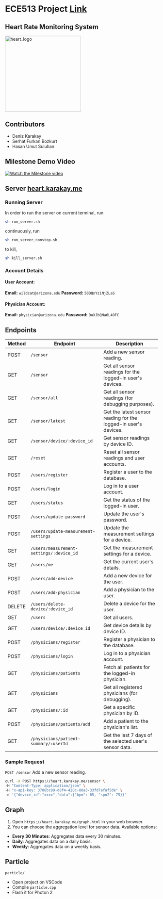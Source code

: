 # ECE513 Project [Link](https://heart.karakay.me/)
## Heart Rate Monitoring System
<img src="https://github.com/user-attachments/assets/94552811-9398-45b4-9df9-318a5ac7e6af" alt="heart_logo" width="250">

</br>

## Contributors

- Deniz Karakay
- Serhat Furkan Bozkurt
- Hasan Umut Suluhan

## Milestone Demo Video

[![Watch the Milestone video](https://img.youtube.com/vi/vwafzZx3cuQ/0.jpg)](https://www.youtube.com/watch?v=vwafzZx3cuQ)

## Server [heart.karakay.me](https://heart.karakay.me/)

### Running Server

In order to run the server on current terminal, run

```sh
sh run_server.sh
```

continuously, run

```sh
sh run_server_nonstop.sh
```

to kill,

```sh
sh kill_server.sh
```

### Account Details
#### User Account:
**Email:** ```wildcat@arizona.edu```
**Password:** ```50DQnYziNjZLaS```

#### Physician Account:
**Email:** ```physician@arizona.edu```
**Password:** ```DuXJbQNa6L4OFC```

## Endpoints

| **Method** | **Endpoint**                             | **Description**                                                 |
| ---------- | ---------------------------------------- | --------------------------------------------------------------- |
| POST       | `/sensor`                                | Add a new sensor reading.                                       |
| GET        | `/sensor`                                | Get all sensor readings for the logged-in user's devices.       |
| GET        | `/sensor/all`                            | Get all sensor readings (for debugging purposes).               |
| GET        | `/sensor/latest`                         | Get the latest sensor reading for the logged-in user's devices. |
| GET        | `/sensor/device/:device_id`              | Get sensor readings by device ID.                               |
| GET        | `/reset`                                 | Reset all sensor readings and user accounts.                    |
| POST       | `/users/register`                        | Register a user to the database.                                |
| POST       | `/users/login`                           | Log in to a user account.                                       |
| GET        | `/users/status`                          | Get the status of the logged-in user.                           |
| POST       | `/users/update-password`                 | Update the user's password.                                     |
| POST       | `/users/update-measurement-settings`     | Update the measurement settings for a device.                   |
| GET        | `/users/measurement-settings/:device_id` | Get the measurement settings for a device.                      |
| GET        | `/users/me`                              | Get the current user's details.                                 |
| POST       | `/users/add-device`                      | Add a new device for the user.                                  |
| POST       | `/users/add-physician`                   | Add a physician to the user.                                    |
| DELETE     | `/users/delete-device/:device_id`        | Delete a device for the user.                                   |
| GET        | `/users`                                 | Get all users.                                                  |
| GET        | `/users/device/:device_id`               | Get device details by device ID.                                |
| POST       | `/physicians/register`                   | Register a physician to the database.                           |
| POST       | `/physicians/login`                      | Log in to a physician account.                                  |
| GET        | `/physicians/patients`                   | Fetch all patients for the logged-in physician.                 |
| GET        | `/physicians`                            | Get all registered physicians (for debugging).                  |
| GET        | `/physicians/:id`                        | Get a specific physician by ID.                                 |
| POST       | `/physicians/patients/add`               | Add a patient to the physician's list.                          |
| GET        | `/physicians/patient-summary/:userId`    | Get the last 7 days of the selected user's sensor data.         |

### Sample Request

`POST /sensor` Add a new sensor reading.

```bash
curl -X POST https://heart.karakay.me/sensor \
-H "Content-Type: application/json" \
-H "x-api-key: 3786bc99-d8f4-428c-80a3-33fd7afaf5de" \
-d '{"device_id":"xxxx","data":{"bpm": 65, "spo2": 75}}'
```

## Graph

1. Open `https://heart.karakay.me/graph.html` in your web browser.
2. You can choose the aggregation level for sensor data. Available options:

- **Every 30 Minutes**: Aggregates data every 30 minutes.
- **Daily**: Aggregates data on a daily basis.
- **Weekly**: Aggregates data on a weekly basis.

## Particle

`particle/`

- Open project on VSCode
- Compile ```particle.cpp```
- Flash it for Photon 2
